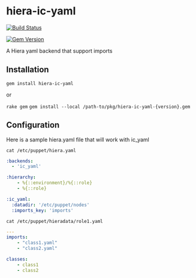 # hiera-ic-yaml

[![Build Status](https://travis-ci.org/instaclick/hiera-ic-yaml.png?branch=master)](https://travis-ci.org/instaclick/hiera-ic-yaml)

[![Gem Version](https://badge.fury.io/rb/hiera-ic-yaml.svg)](http://badge.fury.io/rb/hiera-ic-yaml)

A Hiera yaml backend that support imports


## Installation

`gem install hiera-ic-yaml`

or

`rake gem`
`gem install --local /path-to/pkg/hiera-ic-yaml-{version}.gem`


## Configuration
Here is a sample hiera.yaml file that will work with ic_yaml


`cat /etc/puppet/hiera.yaml`
```yaml
:backends:
  - 'ic_yaml'

:hierarchy:
    - %{::environment}/%{::role}
    - %{::role}

:ic_yaml:
  :datadir: '/etc/puppet/nodes'
  :imports_key: 'imports'
```


`cat /etc/puppet/hieradata/role1.yaml`
```yaml
---
imports:
    - "class1.yaml"
    - "class2.yaml"

classes:
    - class1
    - class2
```
